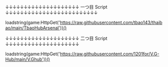 ↓↓↓↓↓↓↓↓↓↓↓↓↓↓↓↓↓↓↓↓  一つ目 Script ↓↓↓↓↓↓↓↓↓↓↓↓↓↓↓↓↓↓↓↓↓↓↓↓↓

loadstring(game:HttpGet('https://raw.githubusercontent.com/tbao143/thaibao/main/TbaoHubArsenal'))()


↓↓↓↓↓↓↓↓↓↓↓↓↓↓↓↓↓↓↓↓  二つ目 Script ↓↓↓↓↓↓↓↓↓↓↓↓↓↓↓↓↓↓↓↓

loadstring(game:HttpGet('https://raw.githubusercontent.com/1201for/V.G-Hub/main/V.Ghub'))()
